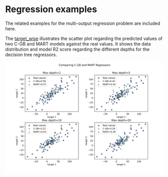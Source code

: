 # Regression examples
The related examples for the multi-output regression problem are included here. 

The [target_wise](target_wise.py) illustrates the scatter plot regarding the predicted values of two C-GB and MART models against the real values. 
It shows the data distribution and model R2 score regarding the different depths for the decision tree regressors.



![![Regression](https://github.com/samanemami/C_GB-EX/blob/main/docs/Scatter_regression.jpg)](https://github.com/samanemami/C_GB-EX/blob/main/docs/Scatter_regression.jpg)

